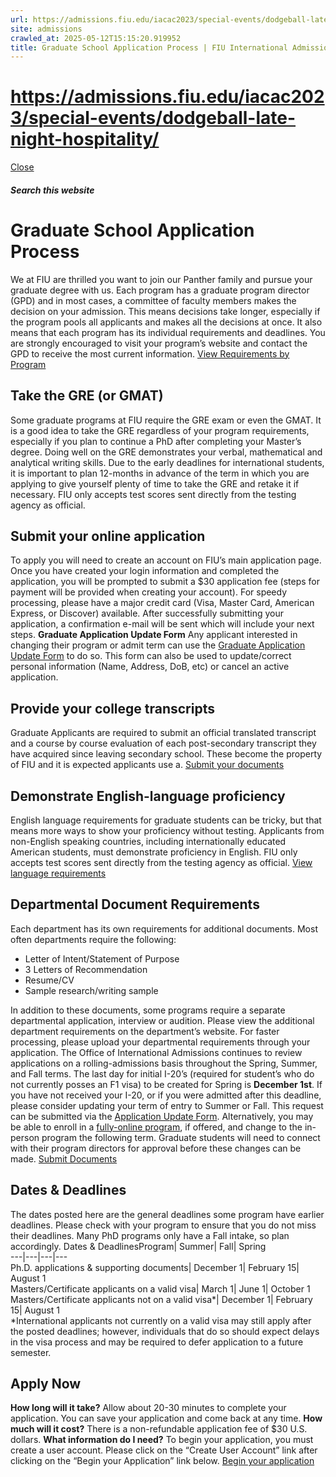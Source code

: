 ```yaml
---
url: https://admissions.fiu.edu/iacac2023/special-events/dodgeball-late-night-hospitality/
site: admissions
crawled_at: 2025-05-12T15:15:20.919952
title: Graduate School Application Process | FIU International Admissions
---
```


# https://admissions.fiu.edu/iacac2023/special-events/dodgeball-late-night-hospitality/

[ Close ](https://admissions.fiu.edu/international/graduate-school/)
##### Search this website
# Graduate School Application Process
We at FIU are thrilled you want to join our Panther family and pursue your graduate degree with us. 
Each program has a graduate program director (GPD) and in most cases, a committee of faculty members makes the decision on your admission.
This means decisions take longer, especially if the program pools all applicants and makes all the decisions at once. It also means that each program has its individual requirements and deadlines. You are strongly encouraged to visit your program’s website and contact the GPD to receive the most current information.
[View Requirements by Program](https://admissions.fiu.edu/how-to-apply/graduate-applicant/admission-requirements/index.html)
## Take the GRE (or GMAT)
Some graduate programs at FIU require the GRE exam or even the GMAT. It is a good idea to take the GRE regardless of your program requirements, especially if you plan to continue a PhD after completing your Master’s degree. Doing well on the GRE demonstrates your verbal, mathematical and analytical writing skills. Due to the early deadlines for international students, it is important to plan 12-months in advance of the term in which you are applying to give yourself plenty of time to take the GRE and retake it if necessary. FIU only accepts test scores sent directly from the testing agency as official.
## Submit your online application
To apply you will need to create an account on FIU’s main application page. Once you have created your login information and completed the application, you will be prompted to submit a $30 application fee (steps for payment will be provided when creating your account). For speedy processing, please have a major credit card (Visa, Master Card, American Express, or Discover) available. After successfully submitting your application, a confirmation e-mail will be sent which will include your next steps.
**Graduate Application Update Form**
Any applicant interested in changing their program or admit term can use the [Graduate Application Update Form](https://webforms.fiu.edu/view.php?id=4463316 "Access Update Form") to do so. This form can also be used to update/correct personal information (Name, Address, DoB, etc) or cancel an active application.
## Provide your college transcripts
Graduate Applicants are required to submit an official translated transcript and a course by course evaluation of each post-secondary transcript they have acquired since leaving secondary school. These become the property of FIU and it is expected applicants use a.
[Submit your documents](https://admissions.fiu.edu/international/submit-documents/index.html)
## Demonstrate English-language proficiency
English language requirements for graduate students can be tricky, but that means more ways to show your proficiency without testing. Applicants from non-English speaking countries, including internationally educated American students, must demonstrate proficiency in English. FIU only accepts test scores sent directly from the testing agency as official.
[View language requirements](https://admissions.fiu.edu/international/graduate-school/english-language-proficiency/index.html)
## Departmental Document Requirements
Each department has its own requirements for additional documents. Most often departments require the following:
  * Letter of Intent/Statement of Purpose
  * 3 Letters of Recommendation
  * Resume/CV
  * Sample research/writing sample


In addition to these documents, some programs require a separate departmental application, interview or audition. Please view the additional department requirements on the department’s website. For faster processing, please upload your departmental requirements through your application.
The Office of International Admissions continues to review applications on a rolling-admissions basis throughout the Spring, Summer, and Fall terms.
The last day for initial I-20’s (required for student’s who do not currently posses an F1 visa) to be created for Spring is **December 1st**. If you have not received your I-20, or if you were admitted after this deadline, please consider updating your term of entry to Summer or Fall. This request can be submitted via the [Application Update Form](https://webforms.fiu.edu/view.php?id=702522). Alternatively, you may be able to enroll in a [fully-online program](https://online.fiu.edu/), if offered, and change to the in-person program the following term. Graduate students will need to connect with their program directors for approval before these changes can be made.
[Submit Documents](https://admissions.fiu.edu/international/submit-documents/index.html)
## Dates & Deadlines
The dates posted here are the general deadlines some program have earlier deadlines. Please check with your program to ensure that you do not miss their deadlines. Many PhD programs only have a Fall intake, so plan accordingly.
Dates & DeadlinesProgram| Summer| Fall| Spring  
---|---|---|---  
Ph.D. applications & supporting documents| December 1| February 15| August 1  
Masters/Certificate applicants on a valid visa| March 1| June 1| October 1  
Masters/Certificate applicants not on a valid visa*| December 1| February 15| August 1  
*International applicants not currently on a valid visa may still apply after the posted deadlines; however, individuals that do so should expect delays in the visa process and may be required to defer application to a future semester.
## Apply Now
**How long will it take?** Allow about 20-30 minutes to complete your application. You can save your application and come back at any time.
**How much will it cost?** There is a non-refundable application fee of $30 U.S. dollars.
**What information do I need?** To begin your application, you must create a user account. Please click on the “Create User Account” link after clicking on the “Begin your Application” link below.
[Begin your application](https://pslinks.fiu.edu/psc/cslinks/EMPLOYEE/CAMP/c/OAA_ONLINE_APPLICATION.OAA_SIGNON_COMP.GBL?Page=OAA_APPLICATION01&Action=U&TEMPLATE_ID=FIU_GRAD)

